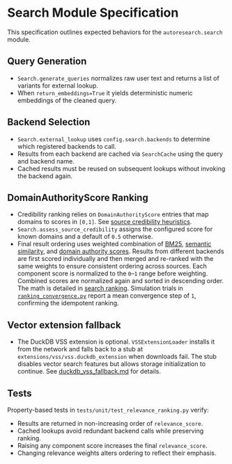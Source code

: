 # Search Module Specification

This specification outlines expected behaviors for the
`autoresearch.search` module.

## Query Generation
- `Search.generate_queries` normalizes raw user text and returns a list of
  variants for external lookup.
- When `return_embeddings=True` it yields deterministic numeric embeddings of
  the cleaned query.

## Backend Selection
- `Search.external_lookup` uses `config.search.backends` to determine which
  registered backends to call.
- Results from each backend are cached via `SearchCache` using the query and
  backend name.
- Cached results must be reused on subsequent lookups without invoking the
  backend again.

## DomainAuthorityScore Ranking
- Credibility ranking relies on `DomainAuthorityScore` entries that map
  domains to scores in `[0,1]`. See
  [source credibility heuristics](algorithms/source_credibility.md).
- `Search.assess_source_credibility` assigns the configured score for known
  domains and a default of `0.5` otherwise.
- Final result ordering uses weighted combination of
  [BM25](algorithms/bm25.md),
  [semantic similarity](algorithms/semantic_similarity.md), and
  [domain authority scores](algorithms/source_credibility.md). Results from
  different backends are first scored individually and then merged and
  re-ranked with the same weights to ensure consistent ordering across
  sources. Each component score is normalized to the `0`–`1` range before
  weighting. Combined scores are normalized again and sorted in descending
  order. The math is detailed in [search ranking](specs/search_ranking.md).
  Simulation trials in
  [`ranking_convergence.py`](algorithms/relevance_ranking.md#simulation)
  report a mean convergence step of `1`, confirming the idempotent ranking.

## Vector extension fallback

- The DuckDB VSS extension is optional. `VSSExtensionLoader` installs it from
  the network and falls back to a stub at `extensions/vss/vss.duckdb_extension`
  when downloads fail. The stub disables vector search features but allows
  storage initialization to continue. See
  [duckdb_vss_fallback.md](duckdb_vss_fallback.md) for details.

## Tests
Property-based tests in `tests/unit/test_relevance_ranking.py` verify:
- Results are returned in non-increasing order of `relevance_score`.
- Cached lookups avoid redundant backend calls while preserving ranking.
- Raising any component score increases the final `relevance_score`.
- Changing relevance weights alters ordering to reflect their emphasis.
